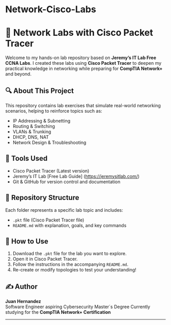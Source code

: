 # Network-Cisco-Labs

# 🧠 Network Labs with Cisco Packet Tracer

Welcome to my hands-on lab repository based on **Jeremy’s IT Lab Free CCNA Labs**. I created these labs using **Cisco Packet Tracer** to deepen my practical knowledge in networking while preparing for **CompTIA Network+** and beyond.

## 🔍 About This Project

This repository contains lab exercises that simulate real-world networking scenarios, helping to reinforce topics such as:

- IP Addressing & Subnetting
- Routing & Switching
- VLANs & Trunking
- DHCP, DNS, NAT
- Network Design & Troubleshooting

## 🧰 Tools Used

- Cisco Packet Tracer (Latest version)
- Jeremy’s IT Lab [Free Lab Guide] (https://jeremysitlab.com/)
- Git & GitHub for version control and documentation

## 📂 Repository Structure

Each folder represents a specific lab topic and includes:
- `.pkt` file (Cisco Packet Tracer file)
- `README.md` with explanation, goals, and key commands

## 🚀 How to Use

1. Download the `.pkt` file for the lab you want to explore.
2. Open it in Cisco Packet Tracer.
3. Follow the instructions in the accompanying `README.md`.
4. Re-create or modify topologies to test your understanding!

## ✍️ Author

**Juan Hernandez**  
Software Engineer aspiring Cybersecurity Master´s Degree
Currently studying for the **CompTIA Network+ Certification**

---
